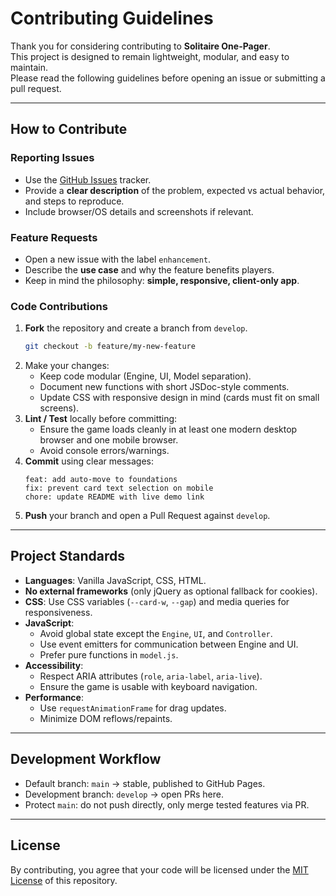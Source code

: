 # Contributing Guidelines

Thank you for considering contributing to **Solitaire One-Pager**.  
This project is designed to remain lightweight, modular, and easy to maintain.  
Please read the following guidelines before opening an issue or submitting a pull request.

---

## How to Contribute

### Reporting Issues
- Use the [GitHub Issues](../../issues) tracker.  
- Provide a **clear description** of the problem, expected vs actual behavior, and steps to reproduce.  
- Include browser/OS details and screenshots if relevant.

### Feature Requests
- Open a new issue with the label `enhancement`.  
- Describe the **use case** and why the feature benefits players.  
- Keep in mind the philosophy: **simple, responsive, client-only app**.

### Code Contributions
1. **Fork** the repository and create a branch from `develop`.  
   ```bash
   git checkout -b feature/my-new-feature
   ```
2. Make your changes:
   - Keep code modular (Engine, UI, Model separation).
   - Document new functions with short JSDoc-style comments.
   - Update CSS with responsive design in mind (cards must fit on small screens).
3. **Lint / Test** locally before committing:
   - Ensure the game loads cleanly in at least one modern desktop browser and one mobile browser.
   - Avoid console errors/warnings.
4. **Commit** using clear messages:
   ```
   feat: add auto-move to foundations
   fix: prevent card text selection on mobile
   chore: update README with live demo link
   ```
5. **Push** your branch and open a Pull Request against `develop`.

---

## Project Standards

- **Languages**: Vanilla JavaScript, CSS, HTML.  
- **No external frameworks** (only jQuery as optional fallback for cookies).  
- **CSS**: Use CSS variables (`--card-w`, `--gap`) and media queries for responsiveness.  
- **JavaScript**:
  - Avoid global state except the `Engine`, `UI`, and `Controller`.
  - Use event emitters for communication between Engine and UI.
  - Prefer pure functions in `model.js`.
- **Accessibility**: 
  - Respect ARIA attributes (`role`, `aria-label`, `aria-live`).
  - Ensure the game is usable with keyboard navigation.
- **Performance**:
  - Use `requestAnimationFrame` for drag updates.
  - Minimize DOM reflows/repaints.

---

## Development Workflow

- Default branch: `main` → stable, published to GitHub Pages.  
- Development branch: `develop` → open PRs here.  
- Protect `main`: do not push directly, only merge tested features via PR.

---

## License

By contributing, you agree that your code will be licensed under the [MIT License](LICENSE) of this repository.
